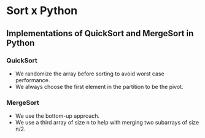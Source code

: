 # Sort x Python
## Implementations of QuickSort and MergeSort in Python

### QuickSort
- We randomize the array before sorting to avoid worst case performance.
- We always choose the first element in the partition to be the pivot.

### MergeSort
- We use the bottom-up approach.
- We use a third array of size n to help with merging two subarrays of size n/2.